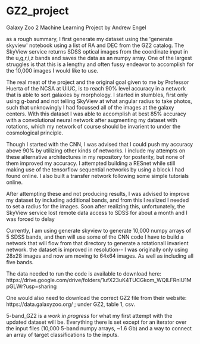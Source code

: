 # GZ2_project

<p> Galaxy Zoo 2 Machine Learning Project by Andrew Engel</p>

<p>as a rough summary, I first generate my dataset using the 'generate skyview' notebook using a list of RA and DEC from the GZ2 catalog. The SkyView service returns SDSS optical images from the coordinate input in the u,g,r,i,z bands and saves the data as an numpy array. One of the largest struggles is that this is a lengthy and often fussy endeavor to accomplish for the 10,000 images I would like to use.</p>

<p>The real meat of the project and the original goal given to me by Professor Huerta of the NCSA at UIUC, is to reach 90% level accuracy in a network that is able to sort galaxies by morphology. I started in stumbles, first only using g-band and not telling SkyView at what angular radius to take photos, such that unknowingly I had focussed all of the images at the galaxy centers. With this dataset I was able to accomplish at best 85% accuracy with a convolutional neural network after augmenting my dataset with rotations, which my network of course should be invarient to under the cosmological principle.</p>

<p>Though I started with the CNN, I was advised that I could push my accuracy above 90% by utilizing other kinds of networks. I include my attempts on these alternative architectures in my repository for posterity, but none of them improved my accuracy. I attempted building a RESnet while still making use of the tensorflow sequential networks by using a block I had found online. I also built a transfer network following some simple tutorials online.</p>

<p>After attempting these and not producing results, I was advised to improve my dataset by including additional bands, and from this I realized I needed to set a radius for the images. Soon after realizing this, unfortunately, the SkyView service lost remote data access to SDSS for about a month and I was forced to delay</p>

<p>Currently, I am using generate skyview to generate 10,000 numpy arrays of 5 SDSS bands, and then will use some of the CNN code I have to build a network that will flow from that directory to generate a rotationall invarient network. the dataset is improved in resolution-- I was originally only using 28x28 images and now am moving to 64x64 images. As well as including all five bands.</p>

<p>The data needed to run the code is available to download here: https://drive.google.com/drive/folders/1ufX23uK4TUCGkom_WQlLFRnlU1MpGLWr?usp=sharing </p>

<p>One would also need to download the correct GZ2 file from their website: https://data.galaxyzoo.org/ ; under GZ2, table 1, csv. </p>

<p>5-band_GZ2 is a <i>work in progress</i> for what my first attempt with the updated dataset will be. Everything there is set except for an iterator over the input files (10,000 5-band numpy arrays, ~1.6 Gb) and a way to connect an array of target classifications to the inputs.</p>
